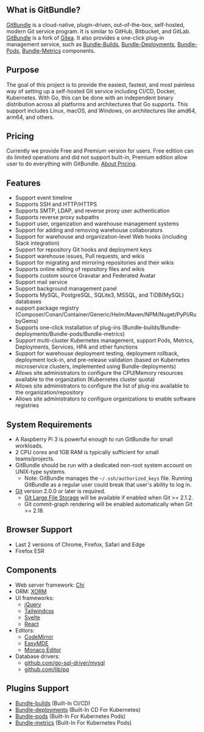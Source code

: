 ## What is GitBundle?

[GitBundle](https://gitbundle.com) is a cloud-native, plugin-driven, out-of-the-box, self-hosted, modern Git service program. It is similar to GitHub, Bitbucket, and GitLab.
[GitBundle](https://gitbundle.com) is a fork of [Gitea](https://gitea.com). It also provides a one-click plug-in management service, such as [Bundle-Builds](https://plugin-docs.gitbundle.com/bundle-builds/overview/), [Bundle-Deployments](https://plugin-docs.gitbundle.com/bundle-deployments/overview/), [Bundle-Pods](https://plugin-docs.gitbundle.com/bundle-pods/overview/), [Bundle-Metrics](https://plugin-docs.gitbundle.com/bundle-metrics/overview/) components.

## Purpose

The goal of this project is to provide the easiest, fastest, and most painless way of setting
up a self-hosted Git service including CI/CD, Docker, Kubernetes. 
With Go, this can be done with an independent binary distribution
across all platforms and architectures that Go supports. This support includes Linux, macOS, and
Windows, on architectures like amd64, arm64, and others.

## Pricing

Currently we provide Free and Premium version for users. Free edition can do limited operations and did not support built-in, Premium edition allow user to do everything with GitBundle. [About Pricing](https://gitbundle.com/pricing).

## Features

- Support event timeline
- Supports SSH and HTTP/HTTPS
- Supports SMTP, LDAP, and reverse proxy user authentication
- Supports reverse proxy subpaths
- Support user, organization and warehouse management systems
- Support for adding and removing warehouse collaborators
- Support for warehouse and organization-level Web hooks (including Slack integration)
- Support for repository Git hooks and deployment keys
- Support warehouse issues, Pull requests, and wikis
- Support for migrating and mirroring repositories and their wikis
- Supports online editing of repository files and wikis
- Supports custom source Gravatar and Federated Avatar
- Support mail service
- Support background management panel
- Supports MySQL, PostgreSQL, SQLite3, MSSQL, and TiDB(MySQL) databases
- support package registry (Composer/Conan/Container/Generic/Helm/Maven/NPM/Nuget/PyPI/RubyGems)
- Supports one-click installation of plug-ins (Bundle-builds/Bundle-deployments/Bundle-pods/Bundle-metrics)
- Support multi-cluster Kubernetes management, support Pods, Metrics, Deployments, Services, HPA and other functions
- Support for warehouse deployment testing, deployment rollback, deployment lock-in, and pre-release validation (based on Kubernetes microservice clusters, implemented using Bundle-deployments)
- Allows site administrators to configure the CPU/Memory resources available to the organization (Kubernetes cluster quota)
- Allows site administrators to configure the list of plug-ins available to the organization/repository
- Allows site administrators to configure organizations to enable software registries

## System Requirements

- A Raspberry Pi 3 is powerful enough to run GitBundle for small workloads.
- 2 CPU cores and 1GB RAM is typically sufficient for small teams/projects.
- GitBundle should be run with a dedicated non-root system account on UNIX-type systems.
   - Note: GitBundle manages the `~/.ssh/authorized_keys` file. Running GitBundle as a regular user could break that user's ability to log in.
- [Git](https://git-scm.com/) version 2.0.0 or later is required.
   - [Git Large File Storage](https://git-lfs.github.com/) will be available if enabled when Git >= 2.1.2.
   - Git commit-graph rendering will be enabled automatically when Git >= 2.18.

## Browser Support

- Last 2 versions of Chrome, Firefox, Safari and Edge
- Firefox ESR

## Components

* Web server framework: [Chi](http://github.com/go-chi/chi)
* ORM: [XORM](https://xorm.io)
* UI frameworks:
  * [jQuery](https://jquery.com)
  * [Tailwindcss](https://tailwindcss.com)
  * [Svelte](https://svelte.dev)
  * [React](https://react.dev/)
  <!-- * and various components (see package.json) -->
* Editors:
  * [CodeMirror](https://codemirror.net)
  * [EasyMDE](https://github.com/Ionaru/easy-markdown-editor)
  * [Monaco Editor](https://microsoft.github.io/monaco-editor)
* Database drivers:
  * [github.com/go-sql-driver/mysql](https://github.com/go-sql-driver/mysql)
  * [github.com/lib/pq](https://github.com/lib/pq)
  <!-- * [github.com/denisenkom/go-mssqldb](https://github.com/denisenkom/go-mssqldb) -->

## Plugins Support

- [Bundle-builds](https://plugin-docs.gitbundle.com/bundle-builds) (Built-In CI/CD)
- [Bundle-deployments](https://plugin-docs.gitbundle.com/bundle-deployments) (Built-In CD For Kubernetes)
- [Bundle-pods](https://plugin-docs.gitbundle.com/bundle-pods) (Built-In For Kubernetes Pods)
- [Bundle-metrics](https://plugin-docs.gitbundle.com/bundle-metrics) (Built-In For Kubernetes Pods)
